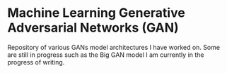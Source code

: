 # Machine Learning Generative Adversarial Networks (GAN)
Repository of various GANs model architectures I have worked on. Some are still in progress such as the Big GAN model I am currently in the progress of writing. 
